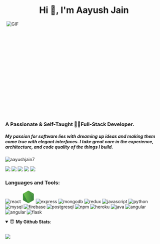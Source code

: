 <h1 align="center">Hi 👋, I'm Aayush Jain</h1>
<img align="right" alt="GIF" src="https://github.com/abhisheknaiidu/abhisheknaiidu/blob/master/code.gif?raw=true" width="500" height="320" border-radius="20%" />
<h3 align="left">A Passionate & Self-Taught 👨‍💻Full-Stack Developer.</h3>
<h5>My passion for software lies with dreaming up ideas and making them come true with elegant interfaces. I take great care in the experience, architecture, and code quality of the things I build.</h5>

<p align="left"> <img src="https://komarev.com/ghpvc/?username=aayuhsjain7&label=Profile%20views&color=0e75b6&style=flat" alt="aayushjain7" /> </p>
<a href="https://www.linkedin.com/in/aayush-jain7"><img src="https://github.com/ashutosh1919/ashutosh1919/blob/master/logos/linkedin.png" width="40" /></a>
<a href="https://github.com/aayushjain7"><img src="https://github.com/ashutosh1919/ashutosh1919/blob/master/logos/github-logo.png" width="40" /></a>
<a href="https://www.facebook.com/aayush.jain.001/"><img src="https://www.vectorlogo.zone/logos/facebook/facebook-official.svg" width="40" /></a>
<a href="mailto:jaayush014@gmail.com"><img src="https://www.vectorlogo.zone/logos/gmail/gmail-icon.svg" width="40" /></a>
<a href="https://www.instagram.com/aayush.jain7"><img src="https://www.vectorlogo.zone/logos/instagram/instagram-icon.svg" width="40" /></a>

<h3 align="left">Languages and Tools:</h3>
<p align="left">
   <img src="https://www.vectorlogo.zone/logos/reactjs/reactjs-icon.svg" alt="react" width="40" height="40"/>
  <img src="https://github.com/devicons/devicon/blob/master/icons/nodejs/nodejs-original.svg" alt="node" width="40" height="40"/>
 <img src="https://www.vectorlogo.zone/logos/expressjs/expressjs-icon.svg" alt="express" width="40" height="40"/>
   <img src="https://www.vectorlogo.zone/logos/mongodb/mongodb-icon.svg" alt="mongodb" width="40" height="40"/>
  <img src="https://github.com/leungwensen/svg-icon/blob/master/dist/svg/logos/redux.svg" alt="redux" width="40" height="40"/>
  <img src="http://3con14.biz/code/_data/js/intro/js-logo.png" alt="javascript" width="40" height="40"/>
  <img src="https://github.com/jalbertsr/logo-badge-images/blob/master/img/rsz_python.png?raw=true" alt="python" width="40" height="40"/>
  <img src="https://www.vectorlogo.zone/logos/mysql/mysql-official.svg" alt="mysql" width="40" height="40"/>
  <img src="https://www.vectorlogo.zone/logos/firebase/firebase-icon.svg" alt="firebase" width="40" height="40"/>
  <img src="https://www.vectorlogo.zone/logos/postgresql/postgresql-icon.svg" alt="postgresql" width="40" height="40"/>
  <img src="https://www.vectorlogo.zone/logos/npmjs/npmjs-ar21.svg" alt="npm" width="70" height="40"/>
 <img src="https://www.vectorlogo.zone/logos/heroku/heroku-icon.svg" alt="heroku" width="40" height="40"/>
 <img src="https://www.vectorlogo.zone/logos/java/java-icon.svg" alt="java" width="40" height="40"/>
  <img src="https://www.vectorlogo.zone/logos/angular/angular-icon.svg" alt="angular" width="40" height="40"/>
  <img src="https://github.com/detain/svg-logos/blob/master/svg/bootstrap-4.svg" alt="angular" width="40" height="40"/>
  <img src="https://www.vectorlogo.zone/logos/pocoo_flask/pocoo_flask-icon.svg" alt="flask" width="40" height="40"/>

</p>

<details open>
 <summary> 😇 <b>My Github Stats</b>: </summary>
<br>
<p align = "left">
  <img src = "https://github-readme-stats.vercel.app/api?username=aayushjain7&show_icons=true&include_all_commits=true&theme=bear&line_height=27">
</p>
</details>
